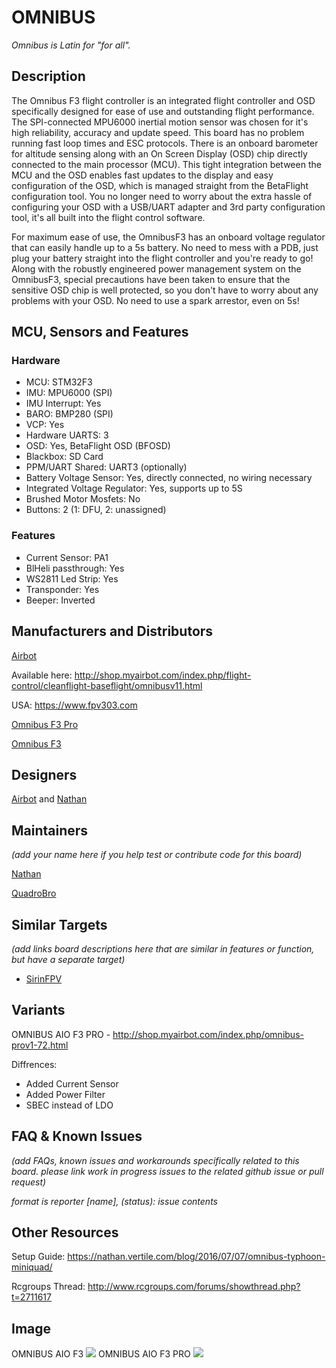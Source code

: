 # OMNIBUS

_Omnibus is Latin for "for all"._

## Description

The Omnibus F3 flight controller is an integrated flight controller and OSD specifically designed for ease of use and outstanding flight performance. The SPI-connected MPU6000 inertial motion sensor was chosen for it's high reliability, accuracy and update speed. This board has no problem running fast loop times and ESC protocols. There is an onboard barometer for altitude sensing along with an On Screen Display (OSD) chip directly connected to the main processor (MCU). This tight integration between the MCU and the OSD enables fast updates to the display and easy configuration of the OSD, which is managed straight from the BetaFlight configuration tool. You no longer need to worry about the extra hassle of configuring your OSD with a USB/UART adapter and 3rd party configuration tool, it's all built into the flight control software.

For maximum ease of use, the OmnibusF3 has an onboard voltage regulator that can easily handle up to a 5s battery. No need to mess with a PDB, just plug your battery straight into the flight controller and you're ready to go! Along with the robustly engineered power management system on the OmnibusF3, special precautions have been taken to ensure that the sensitive OSD chip is well protected, so you don't have to worry about any problems with your OSD. No need to use a spark arrestor, even on 5s!

## MCU, Sensors and Features

### Hardware

  - MCU: STM32F3
  - IMU: MPU6000 (SPI)
  - IMU Interrupt: Yes
  - BARO: BMP280 (SPI)
  - VCP: Yes
  - Hardware UARTS: 3
  - OSD: Yes, BetaFlight OSD (BFOSD)
  - Blackbox: SD Card
  - PPM/UART Shared: UART3 (optionally)
  - Battery Voltage Sensor: Yes, directly connected, no wiring necessary
  - Integrated Voltage Regulator: Yes, supports up to 5S
  - Brushed Motor Mosfets: No
  - Buttons: 2 (1: DFU, 2: unassigned)

### Features
  - Current Sensor: PA1
  - BlHeli passthrough: Yes
  - WS2811 Led Strip: Yes
  - Transponder: Yes
  - Beeper: Inverted

## Manufacturers and Distributors

[Airbot](https://myairbot.com)

Available here: http://shop.myairbot.com/index.php/flight-control/cleanflight-baseflight/omnibusv11.html

USA: https://www.fpv303.com 

[Omnibus F3 Pro](https://www.fpv303.com/product/omnibus-f3-pro/)

[Omnibus F3](https://www.fpv303.com/product/omnibus-f3)

## Designers

[Airbot](https://myairbot.com) and [Nathan](https://github.com/nathantsoi)

## Maintainers
_(add your name here if you help test or contribute code for this board)_

[Nathan](https://github.com/nathantsoi)

[QuadroBro](https://github.com/QuadroBro)

## Similar Targets

_(add links board descriptions here that are similar in features or function, but have a separate target)_

- [SirinFPV](/betaflight/betaflight/wiki/Board---SIRINFPV)

## Variants

OMNIBUS AIO F3 PRO - http://shop.myairbot.com/index.php/omnibus-prov1-72.html

Diffrences:
  - Added Current Sensor
  - Added Power Filter
  - SBEC instead of LDO

## FAQ & Known Issues
_(add FAQs, known issues and workarounds specifically related to this board. please link work in progress issues to the related github issue or pull request)_

_format is reporter [name], (status): issue contents_


## Other Resources

Setup Guide: https://nathan.vertile.com/blog/2016/07/07/omnibus-typhoon-miniquad/

Rcgroups Thread: http://www.rcgroups.com/forums/showthread.php?t=2711617

## Image
OMNIBUS AIO F3
![](http://shop.myairbot.com/media/catalog/product/cache/1/image/54b2359dd2430bcca06ee462d488eb40/o/m/omnibusf3-v1.1-3.jpg)
OMNIBUS AIO F3 PRO
![](http://shop.myairbot.com/media/catalog/product/cache/1/image/54b2359dd2430bcca06ee462d488eb40/o/m/omnibusf3-pro-4_1.jpg)
